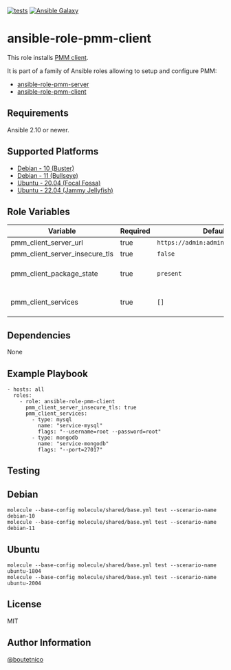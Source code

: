 [![tests](https://github.com/boutetnico/ansible-role-pmm-client/workflows/Test%20ansible%20role/badge.svg)](https://github.com/boutetnico/ansible-role-pmm-client/actions?query=workflow%3A%22Test+ansible+role%22)
[![Ansible Galaxy](https://img.shields.io/badge/galaxy-boutetnico.pmm_client-blue.svg)](https://galaxy.ansible.com/boutetnico/pmm_client)

ansible-role-pmm-client
=======================

This role installs [PMM client](https://www.percona.com/doc/percona-monitoring-and-management/2.x/manage/index-using-pmm-client.html).

It is part of a family of Ansible roles allowing to setup and configure PMM:

- [ansible-role-pmm-server](https://github.com/boutetnico/ansible-role-pmm-server)
- [ansible-role-pmm-client](https://github.com/boutetnico/ansible-role-pmm-client)

Requirements
------------

Ansible 2.10 or newer.

Supported Platforms
-------------------

- [Debian - 10 (Buster)](https://wiki.debian.org/DebianBuster)
- [Debian - 11 (Bullseye)](https://wiki.debian.org/DebianBullseye)
- [Ubuntu - 20.04 (Focal Fossa)](http://releases.ubuntu.com/20.04/)
- [Ubuntu - 22.04 (Jammy Jellyfish)](http://releases.ubuntu.com/22.04/)

Role Variables
--------------

| Variable                       | Required | Default                             | Choices | Comments                                       |
|--------------------------------|----------|-------------------------------------|---------|------------------------------------------------|
| pmm_client_server_url          | true     | `https://admin:admin@127.0.0.1:443` | string  |                                                |
| pmm_client_server_insecure_tls | true     | `false`                             | bool    |                                                |
| pmm_client_package_state       | true     | `present`                           | string  | Use `latest` to upgrade PMM client.            |
| pmm_client_services            | true     | `[]`                                | list    | Services to configure. See `defaults/main.yml`.|

Dependencies
------------

None

Example Playbook
----------------

    - hosts: all
      roles:
        - role: ansible-role-pmm-client
          pmm_client_server_insecure_tls: true
          pmm_client_services:
            - type: mysql
              name: "service-mysql"
              flags: "--username=root --password=root"
            - type: mongodb
              name: "service-mongodb"
              flags: "--port=27017"

Testing
-------

## Debian

    molecule --base-config molecule/shared/base.yml test --scenario-name debian-10
    molecule --base-config molecule/shared/base.yml test --scenario-name debian-11

## Ubuntu

    molecule --base-config molecule/shared/base.yml test --scenario-name ubuntu-1804
    molecule --base-config molecule/shared/base.yml test --scenario-name ubuntu-2004

License
-------

MIT

Author Information
------------------

[@boutetnico](https://github.com/boutetnico)
